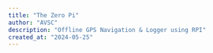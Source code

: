 ```yaml
---
title: "The Zero Pi"
author: "AVSC"
description: "Offline GPS Navigation & Logger using RPI"
created_at: "2024-05-25"
---
```

